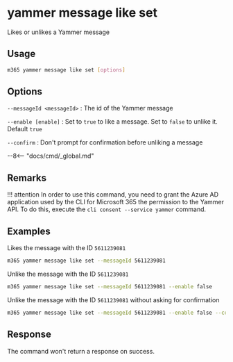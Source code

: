 # yammer message like set

Likes or unlikes a Yammer message

## Usage

```sh
m365 yammer message like set [options]
```

## Options

`--messageId <messageId>`
: The id of the Yammer message

`--enable [enable]`
: Set to `true` to like a message. Set to `false` to unlike it. Default `true`

`--confirm`
: Don't prompt for confirmation before unliking a message

--8<-- "docs/cmd/_global.md"

## Remarks

!!! attention
    In order to use this command, you need to grant the Azure AD application used by the CLI for Microsoft 365 the permission to the Yammer API. To do this, execute the `cli consent --service yammer` command.

## Examples

Likes the message with the ID `5611239081`

```sh
m365 yammer message like set --messageId 5611239081
```

Unlike the message with the ID `5611239081`

```sh
m365 yammer message like set --messageId 5611239081 --enable false
```

Unlike the message with the ID `5611239081` without asking for confirmation

```sh
m365 yammer message like set --messageId 5611239081 --enable false --confirm
```

## Response

The command won't return a response on success.
